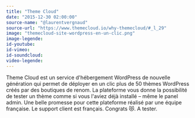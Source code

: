 ```yaml
---
title: "Theme Cloud"
date: "2015-12-30 02:00:00"
source-name: "@laurentvergnaud"
source-url: "https://www.themecloud.io/why-themecloud/#_l_29"
image: "themecloud-site-wordpress-en-un-clic.png"
image-legende:
id-youtube:
id-vimeo:
id-soundcloud:
video-legende:
---
```

Theme Cloud est un service d'hébergement WordPress de nouvelle génération qui permet de déployer en un clic plus de 50 thèmes WordPress créés par des boutiques de renom. La plateforme vous donne la possibilité de tester un thème comme si vous l'aviez déjà installé – même le panel admin. Une belle promesse pour cette plateforme réalisé par une équipe française. Le support client est français. Congrats 😻. A tester.
